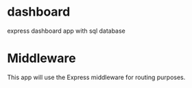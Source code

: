 # dashboard
express dashboard app with sql database

# Middleware
This app will use the Express middleware for routing purposes.



